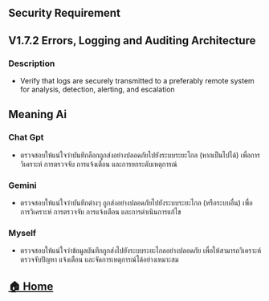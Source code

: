 ## Security Requirement

## V1.7.2 Errors, Logging and Auditing Architecture

### Description
* Verify that logs are securely transmitted to a preferably remote system for
analysis, detection, alerting, and escalation

## Meaning Ai

### Chat Gpt
* ตรวจสอบให้แน่ใจว่าบันทึกล็อกถูกส่งอย่างปลอดภัยไปยังระบบระยะไกล (หากเป็นไปได้) เพื่อการวิเคราะห์ การตรวจจับ การแจ้งเตือน และการยกระดับเหตุการณ์

### Gemini
* ตรวจสอบให้แน่ใจว่าบันทึกต่างๆ ถูกส่งอย่างปลอดภัยไปยังระบบระยะไกล (หรือระบบอื่น) เพื่อการวิเคราะห์ การตรวจจับ การแจ้งเตือน และการดำเนินการแก้ไข


### Myself
* ตรวจสอบให้แน่ใจว่าข้อมูลบันทึกถูกส่งไปยังระบบระยะไกลอย่างปลอดภัย เพื่อให้สามารถวิเคราะห์ ตรวจจับปัญหา แจ้งเตือน และจัดการเหตุการณ์ได้อย่างเหมาะสม


## [🏠 Home](README.md)
